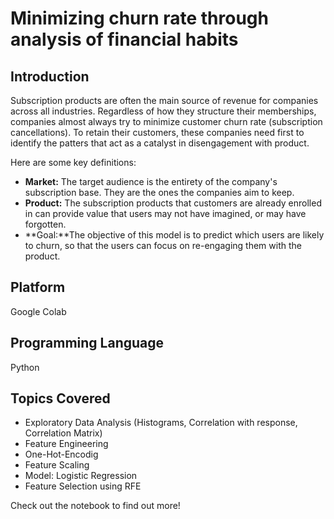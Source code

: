 # Minimizing churn rate through analysis of financial habits

## Introduction
Subscription products are often the main source of revenue for companies across all industries. Regardless of how they structure their memberships, companies almost always try to minimize customer churn rate (subscription cancellations). To retain their customers, these companies need first to identify the patters that act as a catalyst in disengagement with product.

Here are some key definitions:

*   **Market:** The target audience is the entirety of the company's subscription base. They are the ones the companies aim to keep.
*   **Product:** The subscription products that customers are already enrolled in can provide value that users may not have imagined, or may have forgotten.
*   **Goal:**The objective of this model is to predict which users are likely to churn, so that the users can focus on re-engaging them with the product. 


## Platform
Google Colab

## Programming Language
Python

## Topics Covered
- Exploratory Data Analysis (Histograms, Correlation with response, Correlation Matrix)
- Feature Engineering
- One-Hot-Encodig
- Feature Scaling
- Model: Logistic Regression
- Feature Selection using RFE

Check out the notebook to find out more!
